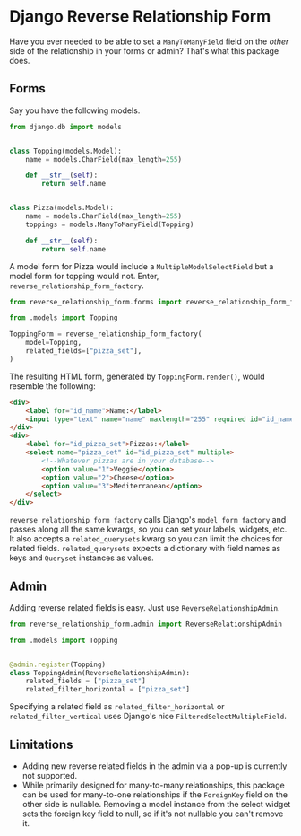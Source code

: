 # Django Reverse Relationship Form

Have you ever needed to be able to set a `ManyToManyField` field on the *other* side of the relationship in your forms or admin? That's what this package does.

## Forms

Say you have the following models.


```python
from django.db import models


class Topping(models.Model):
    name = models.CharField(max_length=255)

    def __str__(self):
        return self.name


class Pizza(models.Model):
    name = models.CharField(max_length=255)
    toppings = models.ManyToManyField(Topping)

    def __str__(self):
        return self.name

```

A model form for Pizza would include a `MultipleModelSelectField` but a model form for topping would not. Enter, `reverse_relationship_form_factory`.


```python
from reverse_relationship_form.forms import reverse_relationship_form_factory 

from .models import Topping

ToppingForm = reverse_relationship_form_factory(
    model=Topping,
    related_fields=["pizza_set"],
)
```

The resulting HTML form, generated by `ToppingForm.render()`, would resemble the following:

```html
<div>
    <label for="id_name">Name:</label>
    <input type="text" name="name" maxlength="255" required id="id_name">
</div>
<div>
    <label for="id_pizza_set">Pizzas:</label>
    <select name="pizza_set" id="id_pizza_set" multiple>
        <!--Whatever pizzas are in your database-->
        <option value="1">Veggie</option>
        <option value="2">Cheese</option>
        <option value="3">Mediterranean</option>
    </select>
</div>
```


`reverse_relationship_form_factory` calls Django's `model_form_factory` and passes along all the same kwargs, so you can set your labels, widgets, etc. It also accepts a `related_querysets` kwarg so you can limit the choices for related fields. `related_querysets` expects a dictionary with field names as keys and `Queryset` instances as values.

## Admin

Adding reverse related fields is easy. Just use `ReverseRelationshipAdmin`.

```python
from reverse_relationship_form.admin import ReverseRelationshipAdmin

from .models import Topping


@admin.register(Topping)
class ToppingAdmin(ReverseRelationshipAdmin):
    related_fields = ["pizza_set"]
    related_filter_horizontal = ["pizza_set"]
```

Specifying a related field as `related_filter_horizontal` or `related_filter_vertical` uses Django's nice `FilteredSelectMultipleField`.

## Limitations

* Adding new reverse related fields in the admin via a pop-up is currently not supported.
* While primarily designed for many-to-many relationships, this package can be used for many-to-one relationships if the `ForeignKey` field on the other side is nullable. Removing a model instance from the select widget sets the foreign key field to null, so if it's not nullable you can't remove it.
